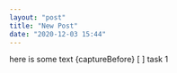 ```yaml
---
layout: "post"
title: "New Post"
date: "2020-12-03 15:44"
---
```


here is some text
{captureBefore} [ ] task 1
